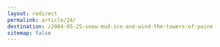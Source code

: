 ```yaml
---
layout: redirect
permalink: article/24/
destination: /2004-05-25-snow-mud-ice-and-wind-the-towers-of-paine
sitemap: false
---
```


